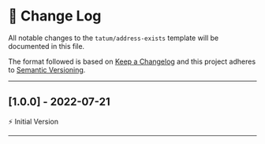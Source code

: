 # 📣 Change Log
All notable changes to the `tatum/address-exists` template will be documented in this file.

The format followed is based on [Keep a Changelog](http://keepachangelog.com/) and this project adheres to [Semantic Versioning](http://semver.org/).

---
 
## [1.0.0] - 2022-07-21
 
⚡️ Initial Version
 
---
